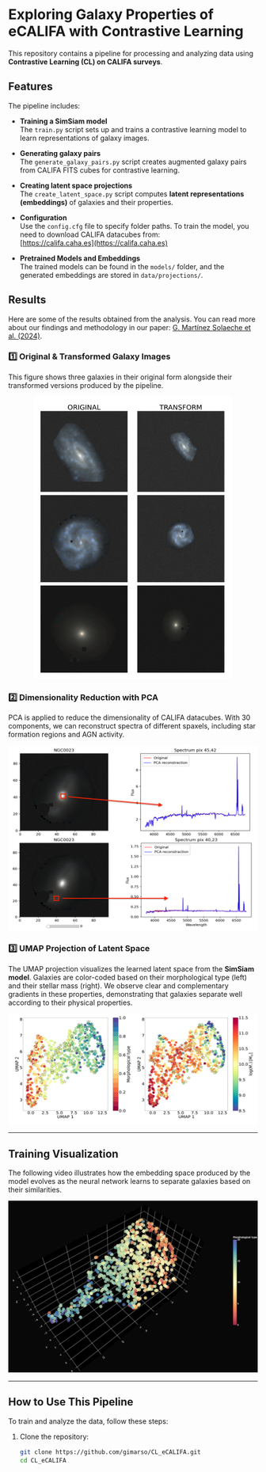 # Exploring Galaxy Properties of eCALIFA with Contrastive Learning

This repository contains a pipeline for processing and analyzing data using **Contrastive Learning (CL) on CALIFA surveys**.

## Features
The pipeline includes:

- **Training a SimSiam model**  
  The `train.py` script sets up and trains a contrastive learning model to learn representations of galaxy images.
  
- **Generating galaxy pairs**  
  The `generate_galaxy_pairs.py` script creates augmented galaxy pairs from CALIFA FITS cubes for contrastive learning.
  
- **Creating latent space projections**  
  The `create_latent_space.py` script computes **latent representations (embeddings)** of galaxies and their properties.

- **Configuration**  
  Use the `config.cfg` file to specify folder paths. To train the model, you need to download CALIFA datacubes from:  
  [https://califa.caha.es](https://califa.caha.es)

- **Pretrained Models and Embeddings**  
  The trained models can be found in the `models/` folder, and the generated embeddings are stored in `data/projections/`.

## **Results**
Here are some of the results obtained from the analysis. You can read more about our findings and methodology in our paper: [G. Martínez Solaeche et al. (2024)](https://ui.adsabs.harvard.edu/abs/2024A%26A...688A.160M/abstract).


### **1️⃣ Original & Transformed Galaxy Images**  
This figure shows three galaxies in their original form alongside their transformed versions produced by the pipeline.

<p align="center">
  <img src="images/original_transform.png" alt="Original and transformed galaxy images" width="400">
</p>

### **2️⃣ Dimensionality Reduction with PCA**  
PCA is applied to reduce the dimensionality of CALIFA datacubes. With 30 components, we can reconstruct spectra of different spaxels, including star formation regions and AGN activity.

<p align="center">
  <img src="images/dim_reduction.png" alt="PCA dimensionality reduction of CALIFA datacubes" width="600">
</p>

### **3️⃣ UMAP Projection of Latent Space**  
The UMAP projection visualizes the learned latent space from the **SimSiam model**. Galaxies are color-coded based on their morphological type (left) and their stellar mass (right). We observe clear and complementary gradients in these properties, demonstrating that galaxies separate well according to their physical properties.

<p align="center">
  <img src="images/embbeding_projections.png" alt="UMAP projection of SimSiam embedding space" width="600">
</p>

---

## **Training Visualization**
The following video illustrates how the embedding space produced by the model evolves as the neural network learns to separate galaxies based on their similarities.

<p align="center">
  <a href="https://youtu.be/D6EdMDz58Qw">
    <img src="images/video_preview.png" alt="Click to watch training video" width="600">
  </a>
</p>

---

## **How to Use This Pipeline**
To train and analyze the data, follow these steps:

1. Clone the repository:
   ```bash
   git clone https://github.com/gimarso/CL_eCALIFA.git
   cd CL_eCALIFA
   
